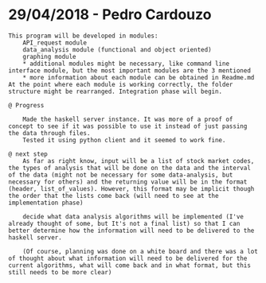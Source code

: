 # 29/04/2018 - Pedro Cardouzo
	This program will be developed in modules:
		API_request module
		data_analysis module (functional and object oriented)
		graphing module
		* additional modules might be necessary, like command line interface module, but the most important modules are the 3 mentioned
		* more information about each module can be obtained in Readme.md
	At the point where each module is working correctly, the folder structure might be rearranged. Integration phase will begin.

	@ Progress
 
		Made the haskell server instance. It was more of a proof of concept to see if it was possible to use it instead of just passing the data through files.
		Tested it using python client and it seemed to work fine.

	@ next step 
		As far as right know, input will be a list of stock market codes, the types of analysis that will be done on the data and the interval of the data (might not be necessary for some data-analysis, but necessary for others) and the returning value will be in the format (header, list_of_values). However, this format may be implicit though the order that the lists come back (will need to see at the implementation phase)

		decide what data analysis algorithms will be implemented (I've already thought of some, but It's not a final list) so that I can better determine how the information will need to be delivered to the haskell server.

		(Of course, planning was done on a white board and there was a lot of thought about what information will need to be delivered for the current algorithms, what will come back and in what format, but this still needs to be more clear)

